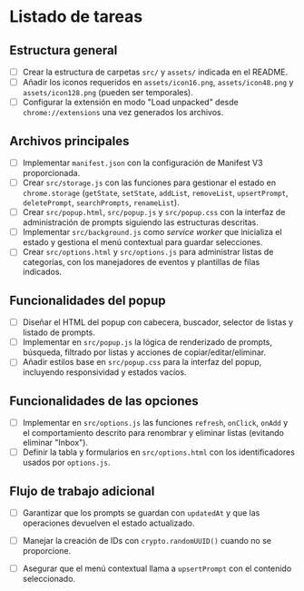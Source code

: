 # Listado de tareas

## Estructura general
- [ ] Crear la estructura de carpetas `src/` y `assets/` indicada en el README.
- [ ] Añadir los iconos requeridos en `assets/icon16.png`, `assets/icon48.png` y `assets/icon128.png` (pueden ser temporales).
- [ ] Configurar la extensión en modo "Load unpacked" desde `chrome://extensions` una vez generados los archivos.

## Archivos principales
- [ ] Implementar `manifest.json` con la configuración de Manifest V3 proporcionada.
- [ ] Crear `src/storage.js` con las funciones para gestionar el estado en `chrome.storage` (`getState`, `setState`, `addList`, `removeList`, `upsertPrompt`, `deletePrompt`, `searchPrompts`, `renameList`).
- [ ] Crear `src/popup.html`, `src/popup.js` y `src/popup.css` con la interfaz de administración de prompts siguiendo las estructuras descritas.
- [ ] Implementar `src/background.js` como *service worker* que inicializa el estado y gestiona el menú contextual para guardar selecciones.
- [ ] Crear `src/options.html` y `src/options.js` para administrar listas de categorías, con los manejadores de eventos y plantillas de filas indicados.

## Funcionalidades del popup
- [ ] Diseñar el HTML del popup con cabecera, buscador, selector de listas y listado de prompts.
- [ ] Implementar en `src/popup.js` la lógica de renderizado de prompts, búsqueda, filtrado por listas y acciones de copiar/editar/eliminar.
- [ ] Añadir estilos base en `src/popup.css` para la interfaz del popup, incluyendo responsividad y estados vacíos.

## Funcionalidades de las opciones
- [ ] Implementar en `src/options.js` las funciones `refresh`, `onClick`, `onAdd` y el comportamiento descrito para renombrar y eliminar listas (evitando eliminar "Inbox").
- [ ] Definir la tabla y formularios en `src/options.html` con los identificadores usados por `options.js`.

## Flujo de trabajo adicional
- [ ] Garantizar que los prompts se guardan con `updatedAt` y que las operaciones devuelven el estado actualizado.
- [ ] Manejar la creación de IDs con `crypto.randomUUID()` cuando no se proporcione.
- [ ] Asegurar que el menú contextual llama a `upsertPrompt` con el contenido seleccionado.


